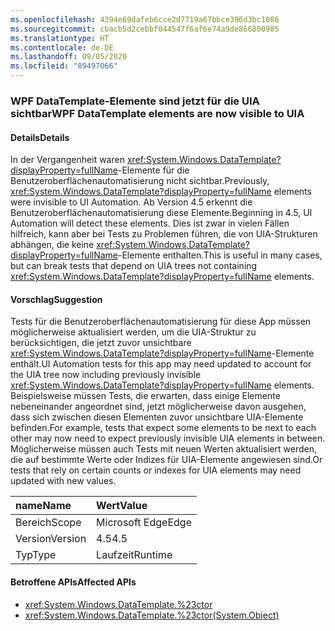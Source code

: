 ```yaml
---
ms.openlocfilehash: 4394e69dafeb6cce2d7719a67bbce396d3bc1086
ms.sourcegitcommit: cbacb5d2cebbf044547f6af6e74a9de866800985
ms.translationtype: HT
ms.contentlocale: de-DE
ms.lasthandoff: 09/05/2020
ms.locfileid: "89497066"
---
```

### <a name="wpf-datatemplate-elements-are-now-visible-to-uia"></a><span data-ttu-id="440e9-101">WPF DataTemplate-Elemente sind jetzt für die UIA sichtbar</span><span class="sxs-lookup"><span data-stu-id="440e9-101">WPF DataTemplate elements are now visible to UIA</span></span>

#### <a name="details"></a><span data-ttu-id="440e9-102">Details</span><span class="sxs-lookup"><span data-stu-id="440e9-102">Details</span></span>

<span data-ttu-id="440e9-103">In der Vergangenheit waren <xref:System.Windows.DataTemplate?displayProperty=fullName>-Elemente für die Benutzeroberflächenautomatisierung nicht sichtbar.</span><span class="sxs-lookup"><span data-stu-id="440e9-103">Previously, <xref:System.Windows.DataTemplate?displayProperty=fullName> elements were invisible to UI Automation.</span></span> <span data-ttu-id="440e9-104">Ab Version 4.5 erkennt die Benutzeroberflächenautomatisierung diese Elemente.</span><span class="sxs-lookup"><span data-stu-id="440e9-104">Beginning in 4.5, UI Automation will detect these elements.</span></span> <span data-ttu-id="440e9-105">Dies ist zwar in vielen Fällen hilfreich, kann aber bei Tests zu Problemen führen, die von UIA-Strukturen abhängen, die keine <xref:System.Windows.DataTemplate?displayProperty=fullName>-Elemente enthalten.</span><span class="sxs-lookup"><span data-stu-id="440e9-105">This is useful in many cases, but can break tests that depend on UIA trees not containing <xref:System.Windows.DataTemplate?displayProperty=fullName> elements.</span></span>

#### <a name="suggestion"></a><span data-ttu-id="440e9-106">Vorschlag</span><span class="sxs-lookup"><span data-stu-id="440e9-106">Suggestion</span></span>

<span data-ttu-id="440e9-107">Tests für die Benutzeroberflächenautomatisierung für diese App müssen möglicherweise aktualisiert werden, um die UIA-Struktur zu berücksichtigen, die jetzt zuvor unsichtbare <xref:System.Windows.DataTemplate?displayProperty=fullName>-Elemente enthält.</span><span class="sxs-lookup"><span data-stu-id="440e9-107">UI Automation tests for this app may need updated to account for the UIA tree now including previously invisible <xref:System.Windows.DataTemplate?displayProperty=fullName> elements.</span></span> <span data-ttu-id="440e9-108">Beispielsweise müssen Tests, die erwarten, dass einige Elemente nebeneinander angeordnet sind, jetzt möglicherweise davon ausgehen, dass sich zwischen diesen Elementen zuvor unsichtbare UIA-Elemente befinden.</span><span class="sxs-lookup"><span data-stu-id="440e9-108">For example, tests that expect some elements to be next to each other may now need to expect previously invisible UIA elements in between.</span></span> <span data-ttu-id="440e9-109">Möglicherweise müssen auch Tests mit neuen Werten aktualisiert werden, die auf bestimmte Werte oder Indizes für UIA-Elemente angewiesen sind.</span><span class="sxs-lookup"><span data-stu-id="440e9-109">Or tests that rely on certain counts or indexes for UIA elements may need updated with new values.</span></span>

| <span data-ttu-id="440e9-110">name</span><span class="sxs-lookup"><span data-stu-id="440e9-110">Name</span></span>    | <span data-ttu-id="440e9-111">Wert</span><span class="sxs-lookup"><span data-stu-id="440e9-111">Value</span></span>       |
|:--------|:------------|
| <span data-ttu-id="440e9-112">Bereich</span><span class="sxs-lookup"><span data-stu-id="440e9-112">Scope</span></span>   |<span data-ttu-id="440e9-113">Microsoft Edge</span><span class="sxs-lookup"><span data-stu-id="440e9-113">Edge</span></span>|
|<span data-ttu-id="440e9-114">Version</span><span class="sxs-lookup"><span data-stu-id="440e9-114">Version</span></span>|<span data-ttu-id="440e9-115">4.5</span><span class="sxs-lookup"><span data-stu-id="440e9-115">4.5</span></span>|
|<span data-ttu-id="440e9-116">Typ</span><span class="sxs-lookup"><span data-stu-id="440e9-116">Type</span></span>|<span data-ttu-id="440e9-117">Laufzeit</span><span class="sxs-lookup"><span data-stu-id="440e9-117">Runtime</span></span>|

#### <a name="affected-apis"></a><span data-ttu-id="440e9-118">Betroffene APIs</span><span class="sxs-lookup"><span data-stu-id="440e9-118">Affected APIs</span></span>

- <xref:System.Windows.DataTemplate.%23ctor>
- <xref:System.Windows.DataTemplate.%23ctor(System.Object)>

<!--

#### Affected APIs

- `M:System.Windows.DataTemplate.#ctor`
- `M:System.Windows.DataTemplate.#ctor(System.Object)`

-->
